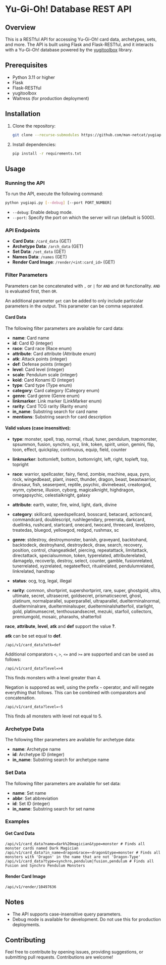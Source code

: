 # Yu-Gi-Oh! Database REST API

## Overview

This is a RESTful API for accessing Yu-Gi-Oh! card data, archetypes, sets, and more. The API is built using Flask and Flask-RESTful, and it interacts with a Yu-Gi-Oh! database powered by the [yugitoolbox](https://github.com/man-netcat/yugitoolbox) library.

## Prerequisites

- Python 3.11 or higher
- Flask
- Flask-RESTful
- yugitoolbox
- Waitress (for production deployment)

## Installation

1. Clone the repository:

    ```bash
    git clone --recurse-submodules https://github.com/man-netcat/yugiapi.git
    ```

2. Install dependencies:

    ```bash
    pip install -r requirements.txt
    ```

## Usage

### Running the API

To run the API, execute the following command:

```bash
python yugiapi.py [--debug] [--port PORT_NUMBER]
```

- `--debug`: Enable debug mode.
- `--port`: Specify the port on which the server will run (default is 5000).

### API Endpoints

- **Card Data**: `/card_data` (GET)
- **Archetype Data**: `/arch_data` (GET)
- **Set Data**: `/set_data` (GET)
- **Names Data**: `/names` (GET)
- **Render Card Image**: `/render/<int:card_id>` (GET)

### Filter Parameters
Parameters can be concatenated with `,` or `|` for `AND` and `OR` functionality. `AND` is evaluated first, then `OR`.

An additional parameter `get` can be added to only include particular parameters in the output. This parameter can be comma separated.

#### Card Data
The following filter parameters are available for card data:

- **name**: Card name
- **id**: Card ID (integer)
- **race**: Card race (Race enum)
- **attribute**: Card attribute (Attribute enum)
- **atk**: Attack points (integer)
- **def**: Defense points (integer)
- **level**: Card level (integer)
- **scale**: Pendulum scale (integer)
- **koid**: Card Konami ID (integer)
- **type**: Card type (Type enum)
- **category**: Card category (Category enum)
- **genre**: Card genre (Genre enum)
- **linkmarker**: Link marker (LinkMarker enum)
- **rarity**: Card TCG rarity (Rarity enum)
- **in_name**: Substring search for card name
- **mentions**: Substring search for card description

#### Valid values (case insensitive):
    
- **type**:
    monster, spell, trap, normal, ritual, tuner, pendulum, trapmonster, spsummon, fusion, synchro, xyz, link, token, spirit, union, gemini, flip, toon, effect, quickplay, continuous, equip, field, counter


- **linkmarker**:
    bottomleft, bottom, bottomright, left, right, topleft, top, topright


- **race**:
    warrior, spellcaster, fairy, fiend, zombie, machine, aqua, pyro, rock, wingedbeast, plant, insect, thunder, dragon, beast, beastwarrior, dinosaur, fish, seaserpent, reptile, psychic, divinebeast, creatorgod, wyrm, cyberse, illusion, cyborg, magicalknight, highdragon, omegapsychic, celestialknight, galaxy


- **attribute**:
    earth, water, fire, wind, light, dark, divine


- **category**:
    skillcard, speedspellcard, bosscard, betacard, actioncard, commandcard, doublescript, rushlegendary, preerrata, darkcard, duellinks, rushcard, startcard, onecard, twocard, threecard, levelzero, treatedas, bluegod, yellowgod, redgod, rushmax, sc


- **genre**:
    stdestroy, destroymonster, banish, graveyard, backtohand, backtodeck, destroyhand, destroydeck, draw, search, recovery, position, control, changeatkdef, piercing, repeatattack, limitattack, directattack, specialsummon, token, typerelated, attributerelated, damagelp, recoverlp, destroy, select, counter, gamble, fusionrelated, tunerrelated, xyzrelated, negateeffect, ritualrelated, pendulumrelated, linkrelated, handtrap


- **status**:
    ocg, tcg, legal, illegal


- **rarity**:
    common, shortprint, supershortprint, rare, super, ghostgold, ultra, ultimate, secret, ultrasecret, goldsecret, prismaticsecret, ghost, platinum, normalparallel, superparallel, ultraparallel, duelterminalnormal, duelterminalrare, duelterminalsuper, duelterminalshatterfoil, starlight, gold, platinumsecret, tenthousandsecret, mezuki, starfoil, collectors, premiumgold, mosaic, pharaohs, shatterfoil

**race**, **attribute**, **level**, **atk** and **def** support the value **?**. 

**atk** can be set equal to **def**. 

```
/api/v1/card_data?atk=def
```

Additional comparators `<`, `>`, `<=` and `>=` are supported and can be used as follows:

```
/api/v1/card_data?level=>4
```

This finds monsters with a level greater than 4.

Negation is suppored as well, using the prefix `~` operator, and will negate everything that follows. This can be combined with comparators and concatenation.

```
/api/v1/card_data?level=~5
```

This finds all monsters with level not equal to 5.

### Archetype Data
The following filter parameters are available for archetype data:

- **name**: Archetype name
- **id**: Archetype ID (integer)
- **in_name**: Substring search for archetype name

### Set Data
The following filter parameters are available for set data:

- **name**: Set name
- **abbr**: Set abbreviation
- **id**: Set ID (integer)
- **in_name**: Substring search for set name

### Examples

#### Get Card Data

```
/api/v1/card_data?name=dark%20magician&type=monster # Finds all monster cards named Dark Magician
/api/v1/card_data?in_name=dragon&race=~dragon&type=monster # Finds all monsters with 'Dragon' in the name that are not 'Dragon-Type'
/api/v1/card_data?type=synchro,pendulum|fusion,pendulum # Finds all Fusion and Synchro Pendulum Monsters
```

#### Render Card Image

```
/api/v1/render/10497636
```

## Notes

- The API supports case-insensitive query parameters.
- Debug mode is available for development. Do not use this for production deployments.

## Contributing

Feel free to contribute by opening issues, providing suggestions, or submitting pull requests. Contributions are welcome!
